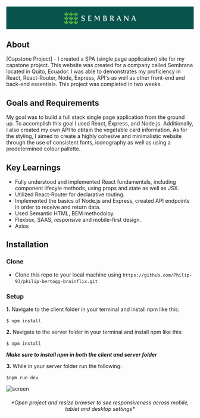<p align="center
"><img src="Images/logo.png" align="center"></p>

## About

[Capstone Project] - I created a SPA (single page application) site for my capstone project. This website was created for a company called Sembrana located in Quito, Ecuador. I was able to demonstrates my proficiency in React, React-Router, Node, Express, API's as well as other front-end and back-end essentials. This project was completed in two weeks.

## Goals and Requirements

My goal was to build a full stack single page application from the ground up. To accomplish this goal I used React, Express, and Node.js. Additionally, I also created my own API to obtain the vegetable card information. As for the styling, I aimed to create a highly cohesive and minimalistic website through the use of consistent fonts, iconography as well as using a predetermined colour pallette.

## Key Learnings

- Fully understood and implemented React fundamentals, including component lifecyle methods, using props and state as well as JSX.
- Utilized React-Router for declarative routing.
- Implemented the basics of Node.js and Express, created API endpoints in order to receive and return data.
- Used Semantic HTML, BEM methodoloy.
- Flexbox, SAAS, responsive and mobile-first design.
- Axios

## Installation

### Clone

- Clone this repo to your local machine using `https://github.com/Philip-93/philip-bertogg-brainflix.git`

### Setup

**1.** Navigate to the client folder in your terminal and install npm like this:

```
$ npm install
```

**2.** Navigate to the server folder in your terminal and install npm like this:

```
$ npm install
```

_**Make sure to install npm in both the client and server folder**_

**3.** While in your server folder run the following:

```
$npm run dev
```

![screen](https://github.com/Philip-93/Sembrana/blob/master/Images/Screenshot.png)

<h6 align="Center">*Open project and resize browser to see responsiveness across mobile, tablet and desktop settings*</h6>
